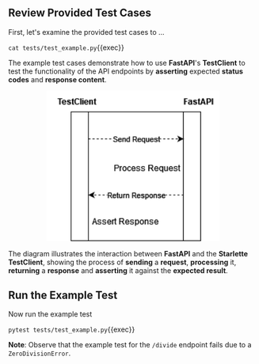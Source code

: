 ## Review Provided Test Cases

First, let's examine the provided test cases to ...

`cat tests/test_example.py`{{exec}}

The example test cases demonstrate how to use **FastAPI**'s **TestClient** to test the functionality of the API endpoints by **asserting** expected **status codes** and **response content**.

<!-- We see that test cases are simply requesting the root endpoint the example endpoint, the test cases are through when we get the responses with status code = 200, indicating the request was successful. -->

<p align="center">
  <img src="./testclient.png" width="350px">
</p>

The diagram illustrates the interaction between **FastAPI** and the **Starlette TestClient**, showing the process of **sending** a **request**, **processing** it, **returning** a **response** and **asserting** it against the **expected result**.

## Run the Example Test

Now run the example test

`pytest tests/test_example.py`{{exec}}

**Note**: Observe that the example test for the `/divide` endpoint fails  due to a `ZeroDivisionError`.

